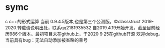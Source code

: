 # symc
c c++的形式运算
当前 0.9.4.5版本,也是第三个公测版。©classstruct 2019-2020.转载请说明出处，联系qq2181935532 自2019.4.19开始开发，截至目前经历986个版本。最初项目未在github上，于2020 9 25在github开源
欢迎debug。
当前具有bug：无法自动添加被省略的乘号

